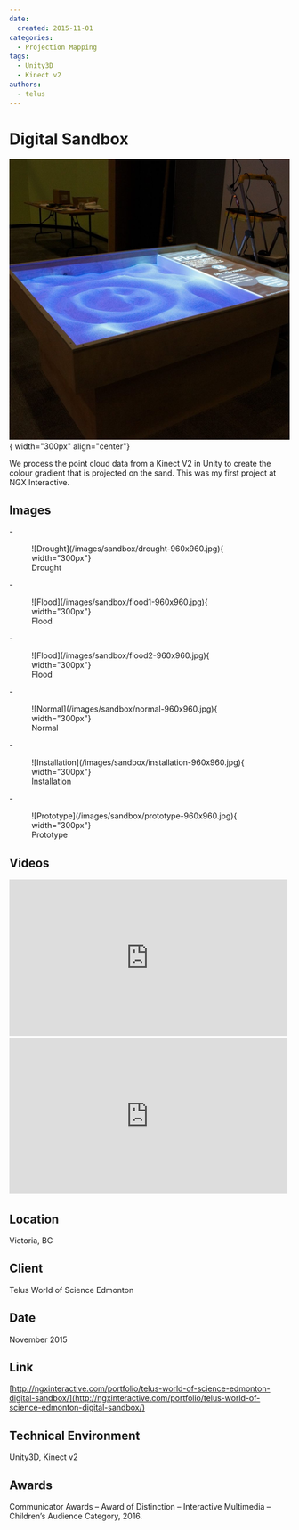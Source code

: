 ```yaml
---
date:
  created: 2015-11-01
categories:
  - Projection Mapping
tags:
  - Unity3D
  - Kinect v2
authors:
  - telus
---
```


# Digital Sandbox

![Flood](/images/sandbox/flood1-960x960.jpg){ width="300px" align="center"}

We process the point cloud data from a Kinect V2 in Unity to create the colour gradient that is projected on the sand. This was my first project at NGX Interactive.

<!-- more -->

## Images

<div class="grid cards" markdown>
  - <figure markdown>
    ![Drought](/images/sandbox/drought-960x960.jpg){ width="300px"}
    <figcaption>Drought</figcaption>
  </figure>  
  - <figure markdown>
    ![Flood](/images/sandbox/flood1-960x960.jpg){ width="300px"}
    <figcaption>Flood</figcaption>
  </figure>
  - <figure markdown>
    ![Flood](/images/sandbox/flood2-960x960.jpg){ width="300px"}
    <figcaption>Flood</figcaption>
  </figure>
  - <figure markdown>
    ![Normal](/images/sandbox/normal-960x960.jpg){ width="300px"}
    <figcaption>Normal</figcaption>
  </figure>
  - <figure markdown>
    ![Installation](/images/sandbox/installation-960x960.jpg){ width="300px"}
    <figcaption>Installation</figcaption>
  </figure>
  - <figure markdown>
    ![Prototype](/images/sandbox/prototype-960x960.jpg){ width="300px"}
    <figcaption>Prototype</figcaption>
  </figure>
</div>

## Videos

<iframe src="https://player.vimeo.com/video/228937279?badge=0&amp;autopause=0&amp;player_id=0&amp;app_id=58479" width="500" height="281" frameborder="0" allow="autoplay; fullscreen; picture-in-picture; clipboard-write; encrypted-media" title="Sandbox1"></iframe>

<iframe src="https://player.vimeo.com/video/228937200?badge=0&amp;autopause=0&amp;player_id=0&amp;app_id=58479" width="500" height="281" frameborder="0" allow="autoplay; fullscreen; picture-in-picture; clipboard-write; encrypted-media" title="Sandbox2"></iframe>

## Location
Victoria, BC

## Client
Telus World of Science Edmonton

## Date
November 2015

## Link
[http://ngxinteractive.com/portfolio/telus-world-of-science-edmonton-digital-sandbox/](http://ngxinteractive.com/portfolio/telus-world-of-science-edmonton-digital-sandbox/)

## Technical Environment
Unity3D, Kinect v2

## Awards
Communicator Awards – Award of Distinction – Interactive Multimedia – Children’s Audience Category, 2016.